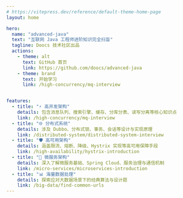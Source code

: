 ```yaml
---
# https://vitepress.dev/reference/default-theme-home-page
layout: home

hero:
  name: "advanced-java"
  text: "互联网 Java 工程师进阶知识完全扫盲"
  tagline: Doocs 技术社区出品
  actions:
    - theme: alt
      text: GitHub 首页
      link: https://github.com/doocs/advanced-java
    - theme: brand
      text: 开始学习
      link: /high-concurrency/mq-interview


features:
  - title: "⚡ 高并发架构"
    details: 包含消息队列、搜索引擎、缓存、分库分表、读写分离等核心知识点
    link: /high-concurrency/mq-interview
  - title: "🌐 分布式系统"
    details: 涉及 Dubbo、分布式锁、事务、会话等设计与实现原理
    link: /distributed-system/distributed-system-interview
  - title: "🛡️ 高可用架构"
    details: 涵盖限流、熔断、降级、Hystrix 实现等高可用保障手段
    link: /high-availability/hystrix-introduction
  - title: "🧩 微服务架构"
    details: 深入了解微服务基础、Spring Cloud、服务治理与通信机制
    link: /micro-services/microservices-introduction
  - title: "📊 海量数据处理"
    details: 探索应对大数据场景下的经典算法与设计题
    link: /big-data/find-common-urls
---
```


